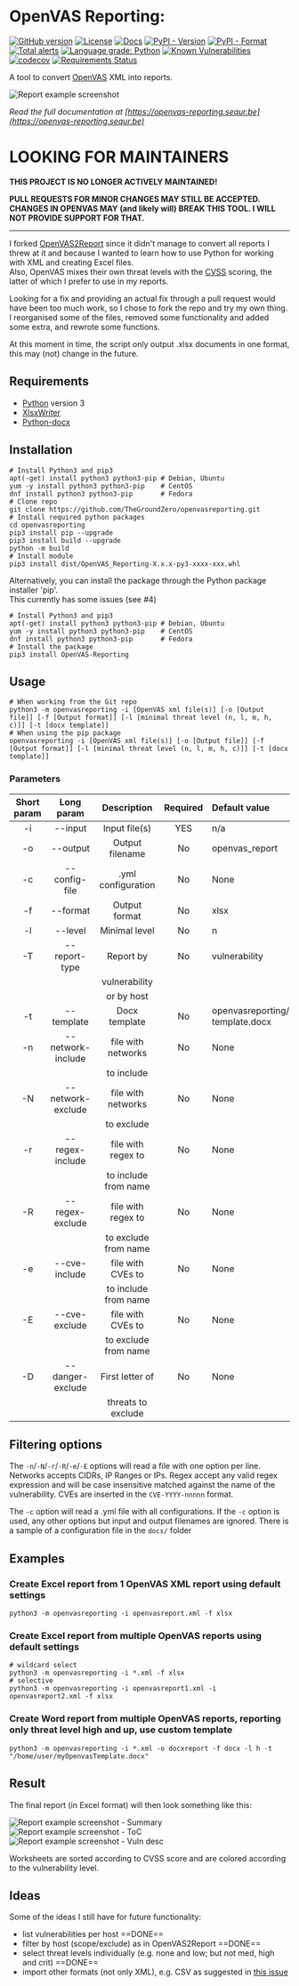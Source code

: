 # OpenVAS Reporting:  

[![GitHub version](https://badge.fury.io/gh/TheGroundZero%2Fopenvasreporting.svg)](https://badge.fury.io/gh/TheGroundZero%2Fopenvasreporting)
[![License](https://img.shields.io/github/license/TheGroundZero/openvasreporting.svg)](https://github.com/TheGroundZero/openvasreporting/blob/master/LICENSE)
[![Docs](https://readthedocs.org/projects/openvas-reporting/badge/?version=latest&style=flat)](https://openvas-reporting.sequr.be)
[![PyPI - Version](https://img.shields.io/pypi/v/OpenVAS-Reporting.svg)](https://pypi.org/project/OpenVAS-Reporting/)
[![PyPI - Format](https://img.shields.io/pypi/format/OpenVAS-Reporting.svg)](https://pypi.org/project/OpenVAS-Reporting/)  
[![Total alerts](https://img.shields.io/lgtm/alerts/g/TheGroundZero/openvasreporting.svg?logo=lgtm&logoWidth=18)](https://lgtm.com/projects/g/TheGroundZero/openvasreporting/alerts/)
[![Language grade: Python](https://img.shields.io/lgtm/grade/python/g/TheGroundZero/openvasreporting.svg?logo=lgtm&logoWidth=18)](https://lgtm.com/projects/g/TheGroundZero/openvasreporting/context:python)
[![Known Vulnerabilities](https://snyk.io/test/github/TheGroundZero/openvasreporting/badge.svg?targetFile=requirements.txt)](https://snyk.io/test/github/TheGroundZero/openvasreporting?targetFile=requirements.txt)
[![codecov](https://codecov.io/gh/TheGroundZero/openvasreporting/branch/master/graph/badge.svg)](https://codecov.io/gh/TheGroundZero/openvasreporting)
[![Requirements Status](https://requires.io/github/TheGroundZero/openvasreporting/requirements.svg?branch=master)](https://requires.io/github/TheGroundZero/openvasreporting/requirements/?branch=master)

A tool to convert [OpenVAS](http://www.openvas.org/) XML into reports.

![Report example screenshot](docs/_static/img/OpenVASreporting.png?raw=true)

*Read the full documentation at [https://openvas-reporting.sequr.be](https://openvas-reporting.sequr.be)*

# LOOKING FOR MAINTAINERS

**THIS PROJECT IS NO LONGER ACTIVELY MAINTAINED!**

**PULL REQUESTS FOR MINOR CHANGES MAY STILL BE ACCEPTED.  
CHANGES IN OPENVAS MAY (and likely will) BREAK THIS TOOL. I WILL NOT PROVIDE SUPPORT FOR THAT.**

---

I forked [OpenVAS2Report](https://github.com/cr0hn/openvas_to_report) since it didn't manage to convert all reports I threw at it
and because I wanted to learn how to use Python for working with XML and creating Excel files.  
Also, OpenVAS mixes their own threat levels with the [CVSS](https://www.first.org/cvss/) scoring, the latter of which I prefer to use in my reports.

Looking for a fix and providing an actual fix through a pull request would have been too much work,
so I chose to fork the repo and try my own thing.  
I reorganised some of the files, removed some functionality and added some extra, and rewrote some functions.

At this moment in time, the script only output .xlsx documents in one format, this may (not) change in the future.


## Requirements

 - [Python](https://www.python.org/) version 3
 - [XlsxWriter](https://xlsxwriter.readthedocs.io/)
 - [Python-docx](https://python-docx.readthedocs.io)


## Installation

    # Install Python3 and pip3
    apt(-get) install python3 python3-pip # Debian, Ubuntu
    yum -y install python3 python3-pip    # CentOS
    dnf install python3 python3-pip       # Fedora
    # Clone repo
    git clone https://github.com/TheGroundZero/openvasreporting.git
    # Install required python packages
    cd openvasreporting
    pip3 install pip --upgrade
    pip3 install build --upgrade
    python -m build
    # Install module
    pip3 install dist/OpenVAS_Reporting-X.x.x-py3-xxxx-xxx.whl
    

Alternatively, you can install the package through the Python package installer 'pip'.  
This currently has some issues (see #4)

    # Install Python3 and pip3
    apt(-get) install python3 python3-pip # Debian, Ubuntu
    yum -y install python3 python3-pip    # CentOS
    dnf install python3 python3-pip       # Fedora
    # Install the package
    pip3 install OpenVAS-Reporting


## Usage

    # When working from the Git repo
    python3 -m openvasreporting -i [OpenVAS xml file(s)] [-o [Output file]] [-f [Output format]] [-l [minimal threat level (n, l, m, h, c)]] [-t [docx template]]
    # When using the pip package
    openvasreporting -i [OpenVAS xml file(s)] [-o [Output file]] [-f [Output format]] [-l [minimal threat level (n, l, m, h, c)]] [-t [docx template]]

### Parameters

| Short param | Long param        | Description          | Required | Default value                              |
| :---------: | :---------------: | :------------------: | :------: | :----------------------------------------- |
| -i          | --input           | Input file(s)        | YES      | n/a                                        |
| -o          | --output          | Output filename      | No       | openvas\_report                             |
| -c          | --config-file     | .yml configuration   | No       | None                                       |
| -f          | --format          | Output format        | No       | xlsx                                       |
| -l          | --level           | Minimal level        | No       | n                                          |
| -T          | --report-type     | Report by            | No       | vulnerability                              |
|             |                   | vulnerability        |          |                                            |
|             |                   | or by host           |          |                                            |
| -t          | --template        | Docx template        | No       | openvasreporting/src/openvas-template.docx |
| -n          | --network-include | file with networks   | No       | None                                       |
|             |                   | to include           |          |                                            |
| -N          | --network-exclude | file with networks   | No       | None                                       |
|             |                   | to exclude           |          |                                            |
| -r          | --regex-include   | file with regex to   | No       | None                                       |
|             |                   | to include from name |          |                                            |
| -R          | --regex-exclude   | file with regex to   | No       | None                                       |
|             |                   | to exclude from name |          |                                            |
| -e          | --cve-include     | file with CVEs to    | No       | None                                       |
|             |                   | to include from name |          |                                            |
| -E          | --cve-exclude     | file with CVEs to    | No       | None                                       |
|             |                   | to exclude from name |          |                                            |
| -D          | --danger-exclude  | First letter of      | No       | None                                       |
|             |                   | threats to exclude   |          |                                            |

## Filtering options

The `-n`/`-N`/`-r`/`-R`/`-e`/`-E` options will read a file with one option per line.
Networks accepts CIDRs, IP Ranges or IPs.
Regex accept any valid regex expression and will be case insensitive matched against the name of the vulnerability.
CVEs are inserted in the `CVE-YYYY-nnnnn` format.

The `-c` option will read a .yml file with all configurations.
If the `-c` option is used, any other options but input and output filenames are ignored.
There is a sample of a configuration file in the `docs/` folder

## Examples

### Create Excel report from 1 OpenVAS XML report using default settings

    python3 -m openvasreporting -i openvasreport.xml -f xlsx

### Create Excel report from multiple OpenVAS reports using default settings

    # wildcard select
    python3 -m openvasreporting -i *.xml -f xlsx
    # selective
    python3 -m openvasreporting -i openvasreport1.xml -i openvasreport2.xml -f xlsx

### Create Word report from multiple OpenVAS reports, reporting only threat level high and up, use custom template

    python3 -m openvasreporting -i *.xml -o docxreport -f docx -l h -t "/home/user/myOpenvasTemplate.docx"

## Result

The final report (in Excel format) will then look something like this:

![Report example screenshot - Summary](docs/_static/img/screenshot-report.png?raw=true)
![Report example screenshot - ToC](docs/_static/img/screenshot-report1.png?raw=true)
![Report example screenshot - Vuln desc](docs/_static/img/screenshot-report2.png?raw=true)

Worksheets are sorted according to CVSS score and are colored according to the vulnerability level.

## Ideas

Some of the ideas I still have for future functionality:

 - list vulnerabilities per host ==DONE==
 - filter by host (scope/exclude) as in OpenVAS2Report ==DONE==
 - select threat levels individually (e.g. none and low; but not med, high and crit) ==DONE==
 - import other formats (not only XML), e.g. CSV as suggested in [this issue](https://github.com/TheGroundZero/openvasreporting_server/issues/3)
